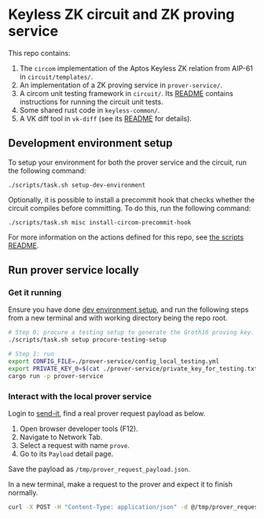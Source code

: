 # Keyless ZK circuit and ZK proving service

This repo contains:
1. The `circom` implementation of the Aptos Keyless ZK relation from AIP-61 in `circuit/templates/`.
2. An implementation of a ZK proving service in `prover-service/`.
3. A circom unit testing framework in `circuit/`. Its
   [README](./circuit/README.md) contains instructions for running the
   circuit unit tests.
4. Some shared rust code in `keyless-common/`.
5. A VK diff tool in `vk-diff` (see its [README](/vk-diff) for details).

## Development environment setup

To setup your environment for both the prover service and the circuit, run
the following command:

```
./scripts/task.sh setup-dev-environment
```

Optionally, it is possible to install a precommit hook that checks whether
the circuit compiles before committing. To do this, run the following
command:

```
./scripts/task.sh misc install-circom-precommit-hook
```

For more information on the actions defined for this repo, see [the scripts
README](./scripts/README.md).

## Run prover service locally

### Get it running
Ensure you have done [dev environment setup](#development-environment-setup),
and run the following steps from a new terminal and with working directory being the repo root.
```bash
# Step 0: procure a testing setup to generate the Groth16 proving key. This can take ~10 minutes.
./scripts/task.sh setup procure-testing-setup

# Step 1: run
export CONFIG_FILE=./prover-service/config_local_testing.yml
export PRIVATE_KEY_0=$(cat ./prover-service/private_key_for_testing.txt)
cargo run -p prover-service
```

### Interact with the local prover service
Login to [send-it](https://send-it.aptoslabs.com/home/), find a real prover request payload as below.
1. Open browser developer tools (F12).
2. Navigate to Network Tab.
3. Select a request with name `prove`.
4. Go to its `Payload` detail page.

Save the payload as `/tmp/prover_request_payload.json`.

In a new terminal, make a request to the prover and expect it to finish normally.
```bash
curl -X POST -H "Content-Type: application/json" -d @/tmp/prover_request_payload.json http://localhost:8083/v0/prove
```
